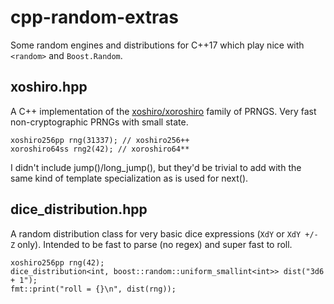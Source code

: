 # cpp-random-extras
Some random engines and distributions for C++17 which play nice with `<random>` and `Boost.Random`.

## xoshiro.hpp
A C++ implementation of the [xoshiro/xoroshiro](http://prng.di.unimi.it/) family of PRNGS.
Very fast non-cryptographic PRNGs with small state.

```
xoshiro256pp rng(31337); // xoshiro256++
xoroshiro64ss rng2(42); // xoroshiro64**
```

I didn't include jump()/long_jump(), but they'd be trivial to add with the same kind of template
specialization as is used for next().

## dice_distribution.hpp
A random distribution class for very basic dice expressions (`XdY` or `XdY +/- Z` only).
Intended to be fast to parse (no regex) and super fast to roll.

```
xoshiro256pp rng(42);
dice_distribution<int, boost::random::uniform_smallint<int>> dist("3d6 + 1");
fmt::print("roll = {}\n", dist(rng));
```

